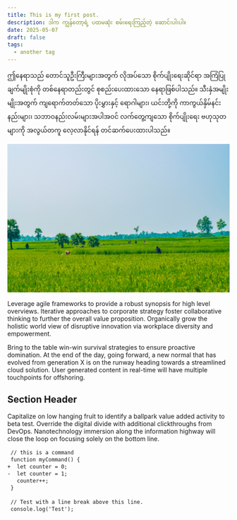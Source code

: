 ```yaml
---
title: This is my first post.
description: ဒါက ကျွန်တော့ရဲ့ ပထမဆုံး စမ်းရေးကြည့်တဲ့ ဆောင်းပါးပါ။
date: 2025-05-07
draft: false
tags:
  - another tag
---
```

ဤနေရာသည် တောင်သူဦးကြီးများအတွက် လိုအပ်သော စိုက်ပျိုးရေးဆိုင်ရာ အကြံပြုချက်မျိုးစုံကို တစ်နေရာတည်းတွင် စုစည်းပေးထားသော နေရာဖြစ်ပါသည်။ သီးနှံအမျိုးမျိုးအတွက် ကျရောက်တတ်သော ပိုးမွှားနှင့် ရောဂါများ၊ ယင်းတို့ကို ကာကွယ်နှိမ်နင်းနည်းများ၊ သဘာဝနည်းလမ်းများအပါအဝင် လက်တွေ့ကျသော စိုက်ပျိုးရေး ဗဟုသုတများကို အလွယ်တကူ လေ့လာနိုင်ရန် တင်ဆက်ပေးထားပါသည်။

![](/public/img/sharaf-ahmed-DY9BFxL5mtA-unsplash.jpg)

Leverage agile frameworks to provide a robust synopsis for high level overviews. Iterative approaches to corporate strategy foster collaborative thinking to further the overall value proposition. Organically grow the holistic world view of disruptive innovation via workplace diversity and empowerment.

Bring to the table win-win survival strategies to ensure proactive domination. At the end of the day, going forward, a new normal that has evolved from generation X is on the runway heading towards a streamlined cloud solution. User generated content in real-time will have multiple touchpoints for offshoring.

## Section Header

Capitalize on low hanging fruit to identify a ballpark value added activity to beta test. Override the digital divide with additional clickthroughs from DevOps. Nanotechnology immersion along the information highway will close the loop on focusing solely on the bottom line.

```diff-js
 // this is a command
 function myCommand() {
+  let counter = 0;
-  let counter = 1;
   counter++;
 }

 // Test with a line break above this line.
 console.log('Test');
```